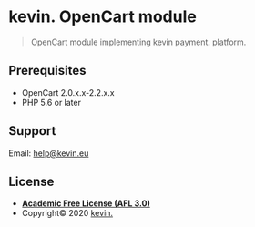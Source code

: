 # kevin. OpenCart  module

> OpenCart module implementing kevin payment. platform.

## Prerequisites

- OpenCart 2.0.x.x-2.2.x.x
- PHP 5.6 or later

## Support

Email: help@kevin.eu

## License

- **[Academic Free License (AFL 3.0)](http://opensource.org/licenses/afl-3.0.php)**
- Copyright© 2020 <a href="https://www.getkevin.eu/" target="_blank">kevin.</a>
